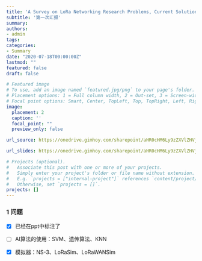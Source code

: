 ```yaml
---
title: 'A Survey on LoRa Networking Research Problems, Current Solutions and Open Issues'
subtitle: '第一次汇报'
summary: 
authors:
- admin
tags:
categories:
- Summary
date: "2020-07-18T00:00:00Z"
lastmod: ""
featured: false
draft: false

# Featured image
# To use, add an image named `featured.jpg/png` to your page's folder.
# Placement options: 1 = Full column width, 2 = Out-set, 3 = Screen-width
# Focal point options: Smart, Center, TopLeft, Top, TopRight, Left, Right, BottomLeft, Bottom, BottomRight
image:
  placement: 2
  caption: ''
  focal_point: ""
  preview_only: false

url_source: https://onedrive.gimhoy.com/sharepoint/aHR0cHM6Ly9zZXVlZHVjbjEtbXkuc2hhcmVwb2ludC5jb20vOmI6L2cvcGVyc29uYWwvMjIwMjA0NjAxX3NldV9lZHVfY24vRWY0eUpzUnRJYVJNbFYxc3dwM2pyMk1CdE82VnVnWHhmaEZDNUtMRFVVZXM1UT9lPW9aQ1Rlbg==.mp3

url_slides: https://onedrive.gimhoy.com/sharepoint/aHR0cHM6Ly9zZXVlZHVjbjEtbXkuc2hhcmVwb2ludC5jb20vOmI6L2cvcGVyc29uYWwvMjIwMjA0NjAxX3NldV9lZHVfY24vRWR6NUg3c0JCa0pKb2Qxbm5TQmowSm9CNUMtcXVTVGFfemhzX1hFd2I1cC1QZz9lPWZBT2FnOQ==.mp3

# Projects (optional).
#   Associate this post with one or more of your projects.
#   Simply enter your project's folder or file name without extension.
#   E.g. `projects = ["internal-project"]` references `content/project/deep-learning/index.md`.
#   Otherwise, set `projects = []`.
projects: []
---
```

<!--more-->
### 1 问题

- [x] 已经在ppt中标注了
- [ ] AI算法的使用：SVM、遗传算法、KNN
- [x] 模拟器：NS-3、LoRaSim、LoRaWANSim








